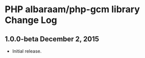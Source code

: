 PHP albaraam/php-gcm library Change Log
===============================================

1.0.0-beta December 2, 2015
-------------------------

- Initial release.
